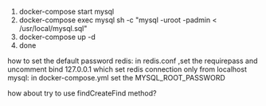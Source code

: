 
1. docker-compose start mysql
2. docker-compose exec mysql sh -c "mysql -uroot -padmin < /usr/local/mysql.sql"
3. docker-compose up -d
4. done

how to set the default password 
redis: 
  in redis.conf ,set the requirepass 
  and uncomment bind 127.0.0.1 which set redis connection only from localhost
mysql:
  in docker-compose.yml set the MYSQL_ROOT_PASSWORD

how about try to use findCreateFind method?  













